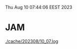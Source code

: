 Thu Aug 10 07:44:06 EEST 2023
# JAM
<a href='./cache/202308/10_07.log'>./cache/202308/10_07.log</a>
